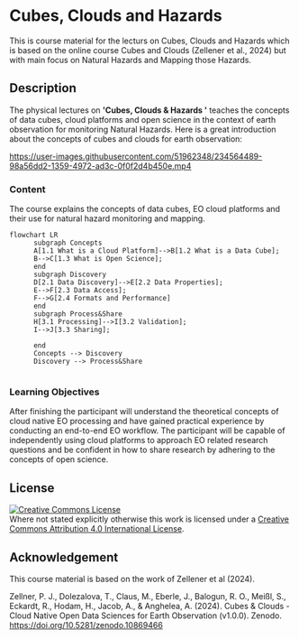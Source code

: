 
# Cubes, Clouds and Hazards
This is course material for the lecturs on Cubes, Clouds and Hazards which is based on the online course Cubes and Clouds (Zellener et al., 2024) but with main focus on Natural Hazards and Mapping those Hazards.

## Description
The physical lectures on **'Cubes, Clouds &amp; Hazards '** teaches the concepts of data cubes, cloud platforms and open science in the context of earth observation for monitoring Natural Hazards. Here is a great introduction about the concepts of cubes and clouds for earth observation:

https://user-images.githubusercontent.com/51962348/234564489-98a56dd2-1359-4972-ad3c-0f0f2d4b450e.mp4


### Content
The course explains the concepts of data cubes, EO cloud platforms and their use for natural hazard monitoring and mapping. 

```mermaid
flowchart LR
      subgraph Concepts
      A[1.1 What is a Cloud Platform]-->B[1.2 What is a Data Cube];
      B-->C[1.3 What is Open Science];
      end
      subgraph Discovery
      D[2.1 Data Discovery]-->E[2.2 Data Properties];
      E-->F[2.3 Data Access];
      F-->G[2.4 Formats and Performance]
      end
      subgraph Process&Share
      H[3.1 Processing]-->I[3.2 Validation];
      I-->J[3.3 Sharing];

      end
      Concepts --> Discovery
      Discovery --> Process&Share
      
```


### Learning Objectives
After finishing the participant will understand the theoretical concepts of cloud native EO processing and have gained practical experience by conducting an end-to-end EO workflow. The participant will be capable of independently using cloud platforms to approach EO related research questions and be confident in how to share research by adhering to the concepts of open science.


## License
<a rel="license" href="http://creativecommons.org/licenses/by/4.0/"><img alt="Creative Commons License" style="border-width:0" src="https://i.creativecommons.org/l/by/4.0/88x31.png" /></a><br />Where not stated explicitly otherwise this work is licensed under a <a rel="license" href="http://creativecommons.org/licenses/by/4.0/">Creative Commons Attribution 4.0 International License</a>.

## Acknowledgement
This course material is based on the work of Zellener et al (2024). 

Zellner, P. J., Dolezalova, T., Claus, M., Eberle, J., Balogun, R. O., Meißl, S., Eckardt, R., Hodam, H., Jacob, A., & Anghelea, A. (2024). Cubes & Clouds - Cloud Native Open Data Sciences for Earth Observation (v1.0.0). Zenodo. https://doi.org/10.5281/zenodo.10869466
